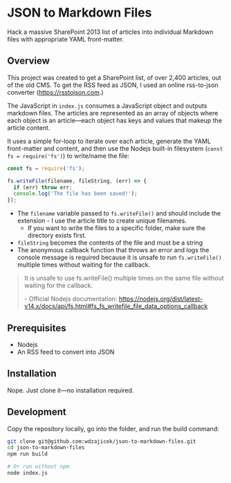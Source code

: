 # JSON to Markdown Files

Hack a massive SharePoint 2013 list of articles into individual Markdown files with appropriate YAML front-matter.

## Overview

This project was created to get a SharePoint list, of over 2,400 articles, out of the old CMS. To get the RSS feed as JSON, I used an online rss-to-json converter (<https://rsstojson.com>.)

The JavaScript in `index.js` consumes a JavaScript object and outputs markdown files. The articles are represented as an array of objects where each object is an article—each object has keys and values that makeup the article content.

It uses a simple for-loop to iterate over each article, generate the YAML front-matter and content, and then use the Nodejs built-in filesystem (`const fs = require('fs')`) to write/name the file:

```javascript
const fs = require('fs');

fs.writeFile(filename, fileString, (err) => {
  if (err) throw err;
  console.log('The file has been saved!');
});
```
- The `filename` variable passed to `fs.writeFile()` and should include the extension - I use the article title to create unique filenames.
  - If you want to write the files to a specific folder, make sure the directory exists first.
- `fileString` becomes the contents of the file and must be a string
- The anonymous callback function that throws an error and logs the console message is required because it is unsafe to run `fs.writeFile()` multiple times without waiting for the callback.

> It is unsafe to use fs.writeFile() multiple times on the same file without waiting for the callback. 
> 
> \- Official Nodejs documentation: https://nodejs.org/dist/latest-v14.x/docs/api/fs.html#fs_fs_writefile_file_data_options_callback

## Prerequisites

- Nodejs
- An RSS feed to convert into JSON

## Installation

Nope. Just clone it—no installation required.

## Development

Copy the repository locally, go into the folder, and run the build command:

```bash
git clone git@github.com:wdzajicek/json-to-markdown-files.git
cd json-to-markdown-files
npm run build

# Or run without npm
node index.js
```

